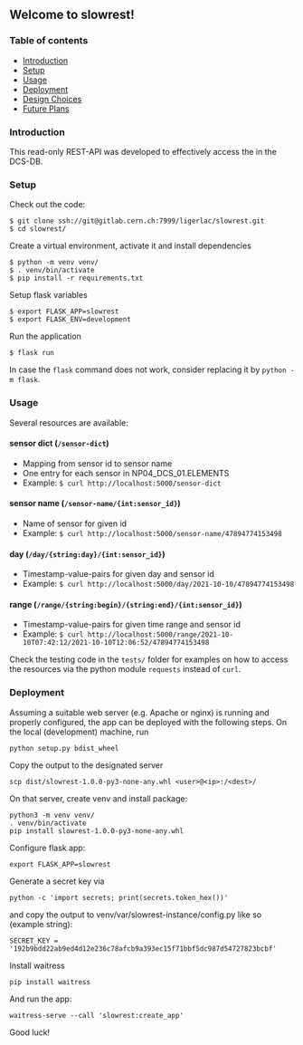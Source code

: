 ## Welcome to slowrest!
### Table of contents
* [Introduction](#introduction)
* [Setup](#setup)
* [Usage](#usage)
* [Deployment](#deployment)
* [Design Choices](#designchoices)
* [Future Plans](#futureplans)

### Introduction
This read-only REST-API was developed to effectively access the in the DCS-DB.

### Setup
Check out the code:
```
$ git clone ssh://git@gitlab.cern.ch:7999/ligerlac/slowrest.git
$ cd slowrest/
```
Create a virtual environment, activate it and install dependencies
```
$ python -m venv venv/
$ . venv/bin/activate
$ pip install -r requirements.txt
```
Setup flask variables
```
$ export FLASK_APP=slowrest
$ export FLASK_ENV=development
```
Run the application
```
$ flask run
```
In case the ```flask``` command does not work, consider replacing it by
```python -m flask```. 


### Usage
Several resources are available:

#### sensor dict (```/sensor-dict```)
* Mapping from sensor id to sensor name
* One entry for each sensor in NP04_DCS_01.ELEMENTS
* Example: ```$ curl http://localhost:5000/sensor-dict```

#### sensor name (```/sensor-name/{int:sensor_id}```)
* Name of sensor for given id
* Example: ```$ curl http://localhost:5000/sensor-name/47894774153498```

#### day (```/day/{string:day}/{int:sensor_id}```)
* Timestamp-value-pairs for given day and sensor id
* Example: ```$ curl http://localhost:5000/day/2021-10-10/47894774153498```

#### range (```/range/{string:begin}/{string:end}/{int:sensor_id}```)
* Timestamp-value-pairs for given time range and sensor id
* Example: ```$ curl http://localhost:5000/range/2021-10-10T07:42:12/2021-10-10T12:06:52/47894774153498```

Check the testing code in the ```tests/``` folder for examples
on how to access the resources via the python module ```requests```
instead of ```curl```.


### Deployment
Assuming a suitable web server (e.g. Apache or nginx) is running
and properly configured, the app can be deployed with the
following steps. On the local (development) machine, run
```
python setup.py bdist_wheel
```
Copy the output to the designated server
```
scp dist/slowrest-1.0.0-py3-none-any.whl <user>@<ip>:/<dest>/
```
On that server, create venv and install package:
```
python3 -m venv venv/
. venv/bin/activate
pip install slowrest-1.0.0-py3-none-any.whl
```
Configure flask app:
```
export FLASK_APP=slowrest
```
Generate a secret key via 
```
python -c 'import secrets; print(secrets.token_hex())'
```
and copy the output to venv/var/slowrest-instance/config.py like so (example string):
```
SECRET_KEY = '192b9bdd22ab9ed4d12e236c78afcb9a393ec15f71bbf5dc987d54727823bcbf'
```
Install waitress
```
pip install waitress
```
And run the app:
```
waitress-serve --call 'slowrest:create_app'
```
Good luck!
